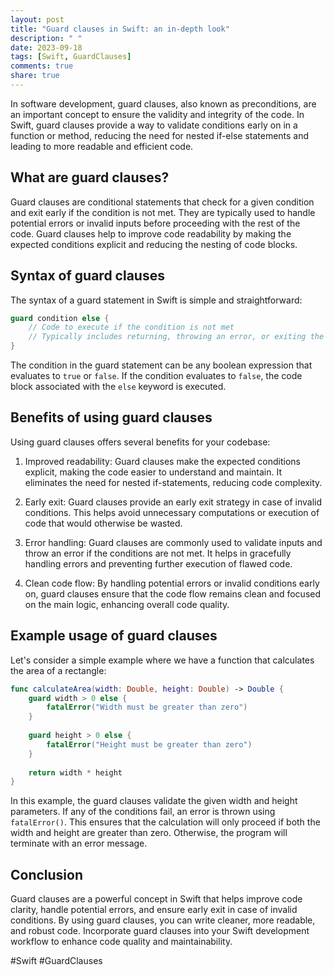 ```yaml
---
layout: post
title: "Guard clauses in Swift: an in-depth look"
description: " "
date: 2023-09-18
tags: [Swift, GuardClauses]
comments: true
share: true
---
```


In software development, guard clauses, also known as preconditions, are an important concept to ensure the validity and integrity of the code. In Swift, guard clauses provide a way to validate conditions early on in a function or method, reducing the need for nested if-else statements and leading to more readable and efficient code.

## What are guard clauses?

Guard clauses are conditional statements that check for a given condition and exit early if the condition is not met. They are typically used to handle potential errors or invalid inputs before proceeding with the rest of the code. Guard clauses help to improve code readability by making the expected conditions explicit and reducing the nesting of code blocks.

## Syntax of guard clauses

The syntax of a guard statement in Swift is simple and straightforward:

```swift
guard condition else {
    // Code to execute if the condition is not met
    // Typically includes returning, throwing an error, or exiting the current scope
}
```

The condition in the guard statement can be any boolean expression that evaluates to `true` or `false`. If the condition evaluates to `false`, the code block associated with the `else` keyword is executed.

## Benefits of using guard clauses

Using guard clauses offers several benefits for your codebase:

1. Improved readability: Guard clauses make the expected conditions explicit, making the code easier to understand and maintain. It eliminates the need for nested if-statements, reducing code complexity.

2. Early exit: Guard clauses provide an early exit strategy in case of invalid conditions. This helps avoid unnecessary computations or execution of code that would otherwise be wasted.

3. Error handling: Guard clauses are commonly used to validate inputs and throw an error if the conditions are not met. It helps in gracefully handling errors and preventing further execution of flawed code.

4. Clean code flow: By handling potential errors or invalid conditions early on, guard clauses ensure that the code flow remains clean and focused on the main logic, enhancing overall code quality.

## Example usage of guard clauses

Let's consider a simple example where we have a function that calculates the area of a rectangle:

```swift
func calculateArea(width: Double, height: Double) -> Double {
    guard width > 0 else {
        fatalError("Width must be greater than zero")
    }
    
    guard height > 0 else {
        fatalError("Height must be greater than zero")
    }
    
    return width * height
}
```

In this example, the guard clauses validate the given width and height parameters. If any of the conditions fail, an error is thrown using `fatalError()`. This ensures that the calculation will only proceed if both the width and height are greater than zero. Otherwise, the program will terminate with an error message.

## Conclusion

Guard clauses are a powerful concept in Swift that helps improve code clarity, handle potential errors, and ensure early exit in case of invalid conditions. By using guard clauses, you can write cleaner, more readable, and robust code. Incorporate guard clauses into your Swift development workflow to enhance code quality and maintainability.

#Swift #GuardClauses